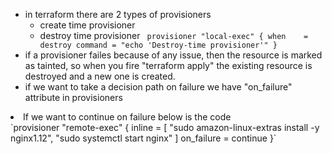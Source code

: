 - in terraform there are 2 types of provisioners
    - create time provisioner
    - destroy time provisioner
    ` provisioner "local-exec" {
    when    = destroy
    command = "echo 'Destroy-time provisioner'"
  }`
- if a provisioner failes because of any issue, then the resource is marked as tainted, so when you fire "terraform apply" the existing resource is destroyed and a new one is created.
- if we want to take a decision path on failure we have "on_failure" attribute in provisioners
<li> If we want to continue on failure below is the code </li>
   `provisioner "remote-exec" {
    inline = [
      "sudo amazon-linux-extras install -y nginx1.12",
      "sudo systemctl start nginx"
    ]
     on_failure = continue
  }`